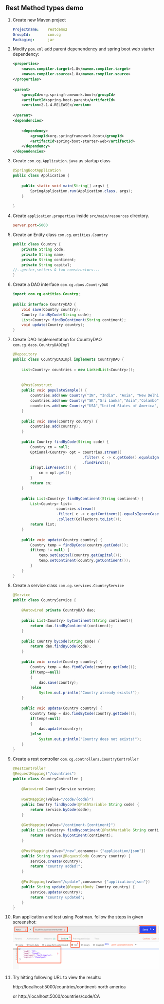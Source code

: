 ## Rest Method types demo

1.  Create new Maven project

    ```yaml
    Projectname:    restdemo2
    GroupId:        com.cg
    Packaging:      jar
    ```

2.  Modify `pom.xml` add parent depenendency and spring boot web starter dependency:

    ```xml
    <properties>
		<maven.compiler.target>1.8</maven.compiler.target>
		<maven.compiler.source>1.8</maven.compiler.source>
	</properties>

	<parent>
		<groupId>org.springframework.boot</groupId>
		<artifactId>spring-boot-parent</artifactId>
		<version>2.1.4.RELEASE</version>

	</parent>
	<dependencies>

		<dependency>
			<groupId>org.springframework.boot</groupId>
			<artifactId>spring-boot-starter-web</artifactId>
		</dependency>
	</dependencies>
    ```

3.  Create `com.cg.Application.java` as startup class

    ```java
    @SpringBootApplication
    public class Application {

        public static void main(String[] args) {
            SpringApplication.run(Application.class, args);
        }

    }
    ```

4.  Create `application.properties` inside `src/main/resources` directory.

    ```ini
    server.port=5000
    ```

5.  Create an Entity class `com.cg.entities.Country`

    ```java
    public class Country {
        private String code;
        private String name;
        private String continent;
        private String capital;
    //..getter,setters & two constructors...       
    }
    ```

6.  Create a DAO interface `com.cg.daos.CountryDAO`

    ```java
    import com.cg.entities.Country;

    public interface CountryDAO {
        void save(Country country);
        Country findByCode(String code);
        List<Country> findByContinent(String continent);
        void update(Country country);
    }

    ```

7.  Create DAO Implementation for CountryDAO `com.cg.daos.CountryDAOImpl`

    ```java
    @Repository
    public class CountryDAOImpl implements CountryDAO {

        List<Country> countries = new LinkedList<Country>();
        
        
        @PostConstruct
        public void populateSample() {
            countries.add(new Country("IN", "India", "Asia", "New Delhi"));
            countries.add(new Country("SK","Sri Lanka","Asia","Colambo"));
            countries.add(new Country("USA","United States of America","North America","Washington DC"));
        }
        
        public void save(Country country) {
            countries.add(country);
        }
        
        public Country findByCode(String code) {
            Country cn = null;
            Optional<Country> opt = countries.stream()
                                    .filter( c -> c.getCode().equalsIgnoreCase(code))
                                    .findFirst();
            if(opt.isPresent()) {
                cn = opt.get();
            }
            return cn;
        }

        public List<Country> findByContinent(String continent) {
            List<Country> list= 
                        countries.stream()
                        .filter( c -> c.getContinent().equalsIgnoreCase(continent))
                        .collect(Collectors.toList());
            return list;
        }

        public void update(Country country) {
            Country temp = findByCode(country.getCode());
            if(temp != null) {
                temp.setCapital(country.getCapital());
                temp.setContinent(country.getContinent());
            }
        }
    }
    ```
8.  Create a service class `com.cg.services.CountryService`

    ```java
    @Service
    public class CountryService {

        @Autowired private CountryDAO dao;
        
        public List<Country> byContinent(String continent){
            return dao.findByContinent(continent);
        }
        
        public Country byCode(String code) {
            return dao.findByCode(code);
        }
        
        public void create(Country country) {
            Country temp = dao.findByCode(country.getCode());
            if(temp==null)
            {
                dao.save(country);
            }else
                System.out.println("Country already exists!");
        }
        
        public void update(Country country) {
            Country temp = dao.findByCode(country.getCode());
            if(temp!=null)
            {
                dao.update(country);
            }else
                System.out.println("Country does not exists!");
        }
    }
    ```

9.  Create a rest controller `com.cg.controllers.CountryController`

    ```java
    @RestController
    @RequestMapping("/countries")
    public class CountryController {

        @Autowired CountryService service;
        
        @GetMapping(value="/code/{code}")	
        public Country findbycode(@PathVariable String code) {
            return service.byCode(code);
        }
        
        @GetMapping(value="/continent-{continent}")
        public List<Country> findbycontinent(@PathVariable String continent){
            return service.byContinent(continent);
        }
        
        @PostMapping(value="/new",consumes= {"application/json"})
        public String save(@RequestBody Country country) {
            service.create(country);
            return "country added!";
        }
        
        @PutMapping(value="/update",consumes= {"application/json"})
        public String update(@RequestBody Country country) {
            service.update(country);
            return "country updated";
        }        
    }
    ```

10. Run application and test using Postman.
    follow the steps in given screenshot:
    ![](assets/screen1.png)

11. Try hitting following URL to view the results:

    http://localhost:5000/countries/continent-north america

    or
    http://localhost:5000/countries/code/CA

